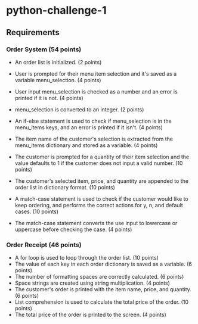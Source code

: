 # python-challenge-1

## Requirements

### Order System (54 points)

* An order list is initialized. (2 points)
* User is prompted for their menu item selection and it's saved as a variable menu_selection. (4 points)
* User input menu_selection is checked as a number and an error is printed if it is not. (4 points)
* menu_selection is converted to an integer. (2 points)


* An if-else statement is used to check if menu_selection is in the menu_items keys, and an error is printed if it isn't. (4 points)
* The item name of the customer's selection is extracted from the  menu_items dictionary and stored as a variable. (4 points)
* The customer is prompted for a quantity of their item selection and the value defaults to 1 if the customer does not input a valid number. (10 points)
* The customer's selected item, price, and quantity are appended to the order list in dictionary format. (10 points)
* A match-case statement is used to check if the customer would like to keep ordering, and performs the correct actions for y, n, and default cases. (10 points)
* The match-case statement converts the use input to lowercase or uppercase before checking the case. (4 points)

### Order Receipt (46 points)

* A for loop is used to loop through the order list. (10 points)
* The value of each key in each order dictionary is saved as a variable. (6 points)
* The number of formatting spaces are correctly calculated. (6 points)
* Space strings are created using string multiplication. (4 points)
* The customer's order is printed with the item name, price, and quantity. (6 points)
* List comprehension is used to calculate the total price of the order. (10 points)
* The total price of the order is printed to the screen. (4 points)
